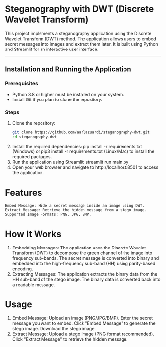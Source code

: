 # Steganography with DWT (Discrete Wavelet Transform)

This project implements a steganography application using the Discrete Wavelet Transform (DWT) method. The application allows users to embed secret messages into images and extract them later. It is built using Python and Streamlit for an interactive user interface.

---

## Installation and Running the Application

### Prerequisites

- Python 3.8 or higher must be installed on your system.
- Install Git if you plan to clone the repository.

### Steps

1. Clone the repository:
   ```bash
   git clone https://github.com/aarlazuardi/steganography-dwt.git
   cd steganography-dwt
   ```
2. Install the required dependencies:
   pip install -r requirements.txt (Windows) or pip3 install -r requirements.txt (Linux/Mac) to install the required packages.
3. Run the application using Streamlit:
   streamlit run main.py
4. Open your web browser and navigate to http://localhost:8501 to access the application.

# Features

    Embed Message: Hide a secret message inside an image using DWT.
    Extract Message: Retrieve the hidden message from a stego image.
    Supported Image Formats: PNG, JPG, BMP.

# How It Works

1. Embedding Messages:
   The application uses the Discrete Wavelet Transform (DWT) to decompose the green channel of the image into frequency sub-bands.
   The secret message is converted into binary and embedded into the high-frequency sub-band (HH) using parity-based encoding.
2. Extracting Messages:
   The application extracts the binary data from the HH sub-band of the stego image.
   The binary data is converted back into a readable message.

# Usage

1. Embed Message:
   Upload an image (PNG/JPG/BMP).
   Enter the secret message you want to embed.
   Click "Embed Message" to generate the stego image.
   Download the stego image.
2. Extract Message:
   Upload a stego image (PNG format recommended).
   Click "Extract Message" to retrieve the hidden message.
